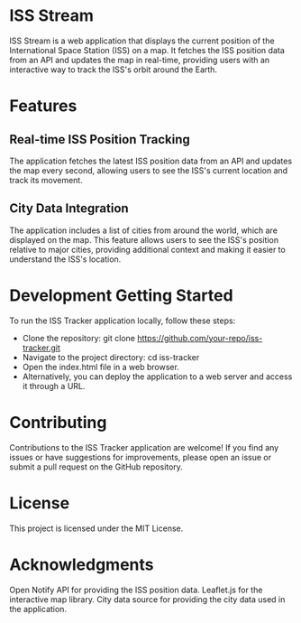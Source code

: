 # ISS Stream

ISS Stream is a web application that displays the current position of the International Space Station (ISS) on a map. It fetches the ISS position data from an API and updates the map in real-time, providing users with an interactive way to track the ISS's orbit around the Earth.

# Features

## Real-time ISS Position Tracking 

The application fetches the latest ISS position data from an API and updates the map every second, allowing users to see the ISS's current location and track its movement.

## City Data Integration 
The application includes a list of cities from around the world, which are displayed on the map. This feature allows users to see the ISS's position relative to major cities, providing additional context and making it easier to understand the ISS's location.


# Development Getting Started

To run the ISS Tracker application locally, follow these steps:

- Clone the repository: git clone https://github.com/your-repo/iss-tracker.git
- Navigate to the project directory: cd iss-tracker
- Open the index.html file in a web browser.
- Alternatively, you can deploy the application to a web server and access it through a URL.

# Contributing
Contributions to the ISS Tracker application are welcome! If you find any issues or have suggestions for improvements, please open an issue or submit a pull request on the GitHub repository.

# License
This project is licensed under the MIT License.

# Acknowledgments
Open Notify API for providing the ISS position data.
Leaflet.js for the interactive map library.
City data source for providing the city data used in the application.